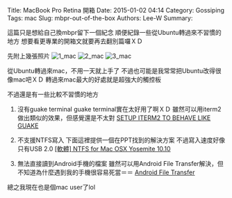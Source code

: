 Title: MacBook Pro Retina 開箱
Date: 2015-01-02 04:14
Category: Gossiping
Tags: mac
Slug: mbpr-out-of-the-box
Authors: Lee-W
Summary: 


這篇只是想給自己換mbpr留下一個紀念
順便紀錄一些從Ubuntu轉過來不習慣的地方
想要看更專業的開箱文就要再去翻別篇囉ＸＤ

<!--more-->

先附上幾張照片
![1_mac](http://i.imgur.com/cZp8mpJ.jpg)
![2_mac](http://i.imgur.com/NgvObR9.jpg)
![3_mac](http://i.imgur.com/vc6HXcm.jpg)

從Ubuntu轉過來mac，不用一天就上手了
不過也可能是我常常把Ubuntu改得很像mac吧ＸＤ
轉過來mac最大的好處就是超強大的觸控板


不過還是有一些比較不習慣的地方

1. 沒有guake terminal
guake terminal實在太好用了啊ＸＤ
雖然可以用iterm2做出類似的效果，但感覺還是不太對
[SETUP ITERM2 TO BEHAVE LIKE GUAKE](http://ivanvillareal.com/osx/setup-iterm2-to-behave-like-guake/)
	
2. 不支援NTFS寫入
下面這裡提供一個在PPT找到的解決方案
不過寫入速度好像只有USB 2.0
[[軟體] NTFS for Mac OSX Yosemite 10.10](https://www.ptt.cc/bbs/MAC/M.1419789197.A.546.html)

3. 無法直接讀到Android手機的檔案
雖然可以用Android File Transfer解決，但不知道為什麼遇到我的手機很容易死當＝＝
[Android File Transfer](https://www.android.com/filetransfer/)

總之我現在也是個mac user了lol